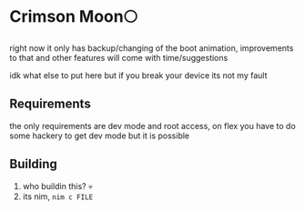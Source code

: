 # Crimson Moon:full_moon:
right now it only has backup/changing of the boot animation, improvements to that and other features will come with time/suggestions

idk what else to put here but if you break your device its not my fault

## Requirements
the only requirements are dev mode and root access, on flex you have to do some hackery to get dev mode but it is possible

## Building
1. who buildin this? :skull:
2. its nim, `nim c FILE`
